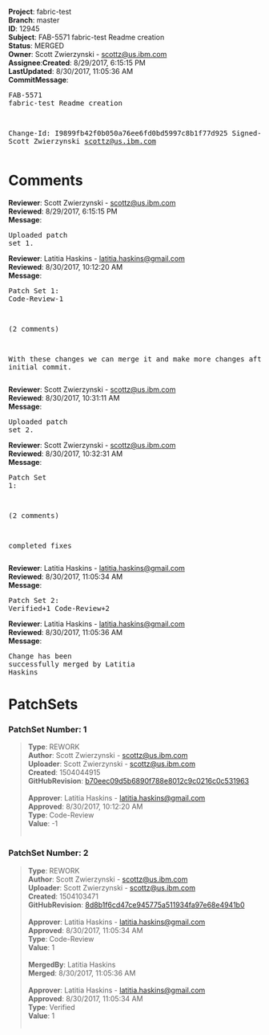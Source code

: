 <strong>Project</strong>: fabric-test</br><strong>Branch</strong>: master<br><strong>ID</strong>: 12945<br><strong>Subject</strong>: FAB-5571 fabric-test Readme creation<br><strong>Status</strong>: MERGED<br><strong>Owner</strong>: Scott Zwierzynski - scottz@us.ibm.com<br><strong>Assignee</strong>:<strong>Created</strong>: 8/29/2017, 6:15:15 PM<br><strong>LastUpdated</strong>: 8/30/2017, 11:05:36 AM<br><strong>CommitMessage</strong>:<br><pre>FAB-5571 fabric-test Readme creation

Change-Id: I9899fb42f0b050a76ee6fd0bd5997c8b1f77d925
Signed-off-by: Scott Zwierzynski <scottz@us.ibm.com>
</pre><h1>Comments</h1><strong>Reviewer</strong>: Scott Zwierzynski - scottz@us.ibm.com<br><strong>Reviewed</strong>: 8/29/2017, 6:15:15 PM<br><strong>Message</strong>: <pre>Uploaded patch set 1.</pre><strong>Reviewer</strong>: Latitia Haskins - latitia.haskins@gmail.com<br><strong>Reviewed</strong>: 8/30/2017, 10:12:20 AM<br><strong>Message</strong>: <pre>Patch Set 1: Code-Review-1

(2 comments)

With these changes we can merge it and make more changes after the initial commit.</pre><strong>Reviewer</strong>: Scott Zwierzynski - scottz@us.ibm.com<br><strong>Reviewed</strong>: 8/30/2017, 10:31:11 AM<br><strong>Message</strong>: <pre>Uploaded patch set 2.</pre><strong>Reviewer</strong>: Scott Zwierzynski - scottz@us.ibm.com<br><strong>Reviewed</strong>: 8/30/2017, 10:32:31 AM<br><strong>Message</strong>: <pre>Patch Set 1:

(2 comments)

completed fixes</pre><strong>Reviewer</strong>: Latitia Haskins - latitia.haskins@gmail.com<br><strong>Reviewed</strong>: 8/30/2017, 11:05:34 AM<br><strong>Message</strong>: <pre>Patch Set 2: Verified+1 Code-Review+2</pre><strong>Reviewer</strong>: Latitia Haskins - latitia.haskins@gmail.com<br><strong>Reviewed</strong>: 8/30/2017, 11:05:36 AM<br><strong>Message</strong>: <pre>Change has been successfully merged by Latitia Haskins</pre><h1>PatchSets</h1><h3>PatchSet Number: 1</h3><blockquote><strong>Type</strong>: REWORK<br><strong>Author</strong>: Scott Zwierzynski - scottz@us.ibm.com<br><strong>Uploader</strong>: Scott Zwierzynski - scottz@us.ibm.com<br><strong>Created</strong>: 1504044915<br><strong>GitHubRevision</strong>: [b70eec09d5b6890f788e8012c9c0216c0c531963](https://github.com/hyperledger/fabric-test/commit/b70eec09d5b6890f788e8012c9c0216c0c531963)<br><br><strong>Approver</strong>: Latitia Haskins - latitia.haskins@gmail.com<br><strong>Approved</strong>: 8/30/2017, 10:12:20 AM<br><strong>Type</strong>: Code-Review<br><strong>Value</strong>: -1<br><br></blockquote><h3>PatchSet Number: 2</h3><blockquote><strong>Type</strong>: REWORK<br><strong>Author</strong>: Scott Zwierzynski - scottz@us.ibm.com<br><strong>Uploader</strong>: Scott Zwierzynski - scottz@us.ibm.com<br><strong>Created</strong>: 1504103471<br><strong>GitHubRevision</strong>: [8d8b1f6cd47ce945775a511934fa97e68e4941b0](https://github.com/hyperledger/fabric-test/commit/8d8b1f6cd47ce945775a511934fa97e68e4941b0)<br><br><strong>Approver</strong>: Latitia Haskins - latitia.haskins@gmail.com<br><strong>Approved</strong>: 8/30/2017, 11:05:34 AM<br><strong>Type</strong>: Code-Review<br><strong>Value</strong>: 1<br><br><strong>MergedBy</strong>: Latitia Haskins<br><strong>Merged</strong>: 8/30/2017, 11:05:36 AM<br><br><strong>Approver</strong>: Latitia Haskins - latitia.haskins@gmail.com<br><strong>Approved</strong>: 8/30/2017, 11:05:34 AM<br><strong>Type</strong>: Verified<br><strong>Value</strong>: 1<br><br></blockquote>